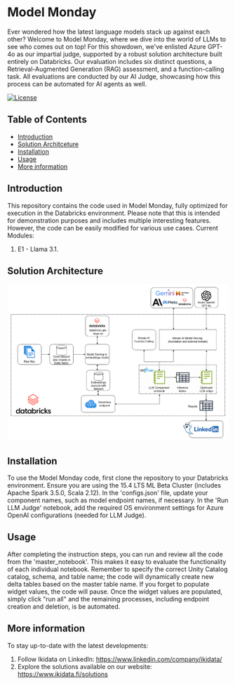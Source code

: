 # Model Monday
Ever wondered how the latest language models stack up against each other? Welcome to Model Monday, where we dive into the world of LLMs to see who comes out on top! For this showdown, we've enlisted Azure GPT-4o as our impartial judge, supported by a robust solution architecture built entirely on Databricks. Our evaluation includes six distinct questions, a Retrieval-Augmented Generation (RAG) assessment, and a function-calling task. All evaluations are conducted by our AI Judge, showcasing how this process can be automated for AI agents as well.

[![License](https://img.shields.io/badge/License-MIT-blue.svg)](https://opensource.org/licenses/MIT)

## Table of Contents

- [Introduction](#introduction)
- [Solution Architceture](#Solution-Architecture)
- [Installation](#installation)
- [Usage](#usage)
- [More information](#More-information)

## Introduction

This repository contains the code used in Model Monday, fully optimized for execution in the Databricks environment. Please note that this is intended for demonstration purposes and includes multiple interesting features. However, the code can be easily modified for various use cases. Current Modules:
1) E1 - Llama 3.1.

## Solution Architecture
![architecture](./pictures/Model%20Monday%20Solution%20Architecture.png)

## Installation 

To use the Model Monday code, first clone the repository to your Databricks environment. Ensure you are using the 15.4 LTS ML Beta Cluster (includes Apache Spark 3.5.0, Scala 2.12). In the 'configs.json' file, update your component names, such as model endpoint names, if necessary. In the 'Run LLM Judge' notebook, add the required OS environment settings for Azure OpenAI configurations (needed for LLM Judge). 

## Usage
After completing the instruction steps, you can run and review all the code from the 'master_notebook'. This makes it easy to evaluate the functionality of each individual notebook. Remember to specify the correct Unity Catalog catalog, schema, and table name; the code will dynamically create new delta tables based on the master table name. If you forget to populate widget values, the code will pause. Once the widget values are populated, simply click "run all" and the remaining processes, including endpoint creation and deletion, is be automated.

## More information
To stay up-to-date with the latest developments: 
1) Follow Ikidata on LinkedIn: https://www.linkedin.com/company/ikidata/ 
2) Explore the solutions available on our website: https://www.ikidata.fi/solutions
